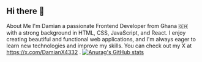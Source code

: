 ## Hi there 👋
About Me
I'm Damian a passionate Frontend Developer from Ghana 🇬🇭 with a strong background in HTML, CSS, JavaScript, and React. I enjoy creating beautiful and functional web applications, and I'm always eager to learn new technologies and improve my skills.
You can check out my X at https://x.com/DamianX4332 .
[![Anurag's GitHub stats](https://github-readme-stats.vercel.app/api?username=Sophianx234)](https://github.com/anuraghazra/github-readme-stats)
